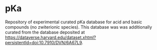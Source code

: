 # pKa
Repository of experimental curated pKa database for acid and basic compounds (no zwiterionic species). This database was was additionally curated from the database deposited at https://dataverse.harvard.edu/dataset.xhtml?persistentId=doi:10.7910/DVN/6A67L9.
